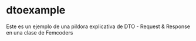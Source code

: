 # dtoexample
Este es un ejemplo de una pildora explicativa de DTO - Request &amp; Response  en una clase de Femcoders
